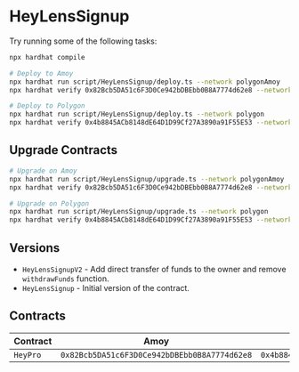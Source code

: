 # HeyLensSignup

Try running some of the following tasks:

```sh
npx hardhat compile

# Deploy to Amoy
npx hardhat run script/HeyLensSignup/deploy.ts --network polygonAmoy
npx hardhat verify 0x82Bcb5DA51c6F3D0Ce942bDBEbb0B8A7774d62e8 --network polygonAmoy

# Deploy to Polygon
npx hardhat run script/HeyLensSignup/deploy.ts --network polygon
npx hardhat verify 0x4b8845ACb8148dE64D1D99Cf27A3890a91F55E53 --network polygon
```

## Upgrade Contracts

```sh
# Upgrade on Amoy
npx hardhat run script/HeyLensSignup/upgrade.ts --network polygonAmoy
npx hardhat verify 0x82Bcb5DA51c6F3D0Ce942bDBEbb0B8A7774d62e8 --network polygonAmoy

# Upgrade on Polygon
npx hardhat run script/HeyLensSignup/upgrade.ts --network polygon
npx hardhat verify 0x4b8845ACb8148dE64D1D99Cf27A3890a91F55E53 --network polygon
```

## Versions

- `HeyLensSignupV2` - Add direct transfer of funds to the owner and remove `withdrawFunds` function.
- `HeyLensSignup` - Initial version of the contract.

## Contracts

| Contract | Amoy                                         | Mainnet                                      |
| -------- | -------------------------------------------- | -------------------------------------------- |
| `HeyPro` | `0x82Bcb5DA51c6F3D0Ce942bDBEbb0B8A7774d62e8` | `0x4b8845ACb8148dE64D1D99Cf27A3890a91F55E53` |
